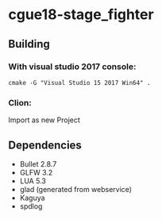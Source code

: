 # cgue18-stage_fighter

## Building

### With visual studio 2017 console:
```
cmake -G "Visual Studio 15 2017 Win64" .
```

### Clion:
Import as new Project

## Dependencies
* Bullet 2.8.7
* GLFW 3.2
* LUA 5.3
* glad (generated from webservice)
* Kaguya
* spdlog